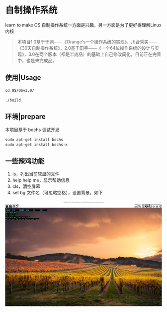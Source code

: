 # 自制操作系统
learn to make OS
自制操作系统一方面是兴趣，另一方面是为了更好得理解Linux内核

> 本项目1.0基于于渊——《Orange's一个操作系统的实现》、川合秀实——《30天自制操作系统》，2.0基于田宇——《一个64位操作系统的设计与实现》，3.0在两个版本（都是半成品）的基础上自己修改简化，目前正在完善中，也是未完成品。

## 使用|Usage

`cd OS/OSv3.0/`

`./build`

## 环境|prepare

本项目基于 bochs 调试开发

```
sudo apt-get install bochs
sudo apt-get install bochs-x
```

## 一些辣鸡功能

1. ls，列出当前软盘的文件
2. help help me，显示帮助信息
3. cls，清空屏幕
4. set bg 文件名（可忽略空格），设置背景，如下

![](./截图录屏_选择区域_20200512131904.jpg)